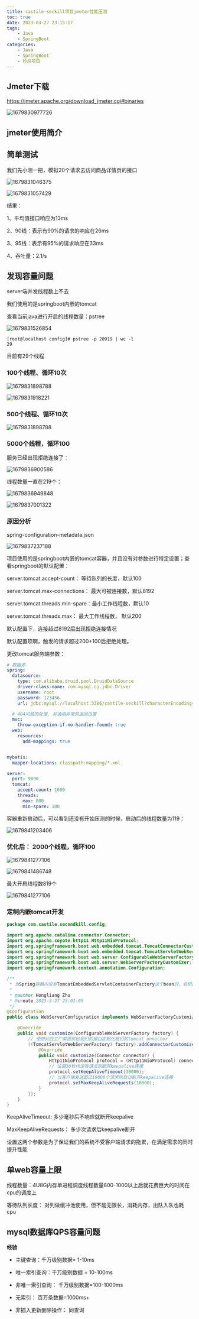 ```yaml
---
title: castile-seckill项目jmeter性能压测
toc: true
date: 2023-03-27 23:15:17
tags:
	- Java
	- SpringBoot
categories:
	- Java
	- SpringBoot
	- 秒杀项目
---
```



## Jmeter下载

https://jmeter.apache.org/download_jmeter.cgi#binaries

![1679830977726](castile-seckill项目jmeter性能压测/1679830977726.png)



## jmeter使用简介





## 简单测试

我们先小测一把，模拟20个请求去访问商品详情页的接口

![1679831046375](castile-seckill项目jmeter性能压测/1679831046375.png)

![1679831057429](castile-seckill项目jmeter性能压测/1679831057429.png)

结果：

1、平均值接口响应为13ms

2、90线：表示有90%的请求的响应在26ms

3、95线：表示有95%的请求响应在33ms

4、吞吐量：2.1/s



## 发现容量问题

server端并发线程数上不去

我们使用的是springboot内嵌的tomcat

查看当前java进行开启的线程数量：pstree

![1679831526854](castile-seckill项目jmeter性能压测/1679831526854.png)

```shell
[root@localhost config]# pstree -p 20919 | wc -l
29

```

目前有29个线程

### 100个线程、循环10次

![1679831898788](castile-seckill项目jmeter性能压测/111)

![1679831918221](castile-seckill项目jmeter性能压测/1679831918221.png)



### 500个线程、循环10次

![1679831898788](castile-seckill项目jmeter性能压测/111)



### 5000个线程，循环100

服务已经出现拒绝连接了：

![1679836900586](castile-seckill项目jmeter性能压测/1679836900586.png)

线程数量一直在219个：

![1679836949848](castile-seckill项目jmeter性能压测/1679836949848.png)

![1679837001322](castile-seckill项目jmeter性能压测/1679837001322.png)



### 原因分析

spring-configuration-metadata.json

![1679837237188](castile-seckill项目jmeter性能压测/1679837237188.png)

项目使用的是springboot内嵌的tomcat容器，并且没有对参数进行特定设置；查看springboot的默认配置：

server.tomcat.accept-count： 等待队列的长度，默认100

server.tomcat.max-connections： 最大可被连接数，默认8192

server.tomcat.threads.min-spare：最小工作线程数，默认10

server.tomcat.threads.max： 最大工作线程数， 默认200

默认配置下，连接超过8192后出现拒绝连接情况

默认配置项啊，触发的请求超过200+100后拒绝处理。 

更改tomcat服务端参数：

```yaml
# 数据源
spring:
  datasource:
    type: com.alibaba.druid.pool.DruidDataSource
    driver-class-name: com.mysql.cj.jdbc.Driver
    username: root
    password: 123456
    url: jdbc:mysql://localhost:3306/castile-seckill?characterEncoding=utf8&zeroDateTimeBehavior=convertToNull&useSSL=false&useJDBCCompliantTimezoneShift=true&useLegacyDatetimeCode=false&serverTimezone=Asia/Shanghai

  # 404问题的处理, 非通用异常的返回设置
  mvc:
    throw-exception-if-no-handler-found: true
  web:
    resources:
      add-mappings: true


mybatis:
  mapper-locations: classpath:mapping/*.xml

server:
  port: 9090
  tomcat:
    accept-count: 1000
    threads:
      max: 800
      min-spare: 100

```

容器重新启动后，可以看到还没有开始压测的时候，启动后的线程数量为119：

![1679841203406](castile-seckill项目jmeter性能压测/1679841203406.png)

### 优化后： 2000个线程，循环100

![1679841277106](castile-seckill项目jmeter性能压测/1679841277.png)

![1679841486748](castile-seckill项目jmeter性能压测/1679841486748.png)

最大开启线程数819个

![1679841277106](castile-seckill项目jmeter性能压测/1679841277.png)



### 定制内嵌tomcat开发

```java
package com.castile.secondkill.config;

import org.apache.catalina.connector.Connector;
import org.apache.coyote.http11.Http11NioProtocol;
import org.springframework.boot.web.embedded.tomcat.TomcatConnectorCustomizer;
import org.springframework.boot.web.embedded.tomcat.TomcatServletWebServerFactory;
import org.springframework.boot.web.server.ConfigurableWebServerFactory;
import org.springframework.boot.web.server.WebServerFactoryCustomizer;
import org.springframework.context.annotation.Configuration;

/**
 * 当Spring容器内没有TomcatEmbeddedServletContainerFactory这个bean时，会把此bean加载到Spring容器中
 *
 * @author Hongliang Zhu
 * @create 2023-3-27 23:01:05
 */
@Configuration
public class WebServerConfiguration implements WebServerFactoryCustomizer<ConfigurableWebServerFactory> {

    @Override
    public void customize(ConfigurableWebServerFactory factory) {
        // 使用对应工厂类提供给我们的接口定制化我们的tomcat onnector
        ((TomcatServletWebServerFactory) factory).addConnectorCustomizers(new TomcatConnectorCustomizer() {
            @Override
            public void customize(Connector connector) {
                Http11NioProtocol protocol = (Http11NioProtocol) connector.getProtocolHandler();
                // 设置30秒内没有请求则断开keepalive连接
                protocol.setKeepAliveTimeout(30000);
                // 当客户端发送超过10000个请求则自动断开keepalive连接
                protocol.setMaxKeepAliveRequests(10000);
            }
        });
    }
}
```

KeepAliveTimeout: 多少毫秒后不响应就断开keepalive

MaxKeepAliveRequests： 多少次请求后keepalive断开

设置这两个参数是为了保证我们的系统不受客户端请求的拖累，在满足需求的同时提升性能



## 单web容量上限

线程数量：4U8G内存单进程调度线程数量800-1000以上后就花费巨大的时间在cpu的调度上

等待队列长度： 对列做缓冲池使用，但不能无限长，消耗内存，出队入队也耗cpu



## mysql数据库QPS容量问题

**经验**

- 主键查询：千万级别数据= 1-10ms

- 唯一索引查询：千万级别数据 = 10-100ms

- 非唯一索引查询： 千万级别数据=100-1000ms

- 无索引： 百万条数据=1000ms+

- 非插入更新删除操作： 同查询

  

